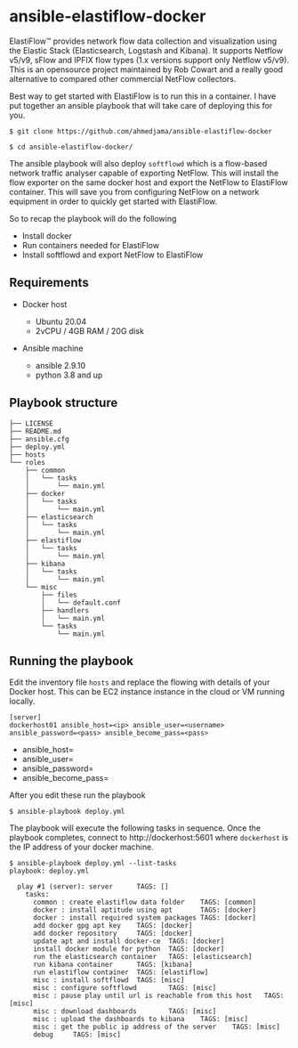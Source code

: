 # ansible-elastiflow-docker
ElastiFlow™ provides network flow data collection and visualization using the Elastic Stack (Elasticsearch, Logstash and Kibana). It supports Netflow v5/v9, sFlow and IPFIX flow types (1.x versions support only Netflow v5/v9). This is an opensource project maintained by Rob Cowart and a really good alternative to compared other commercial NetFlow collectors. 

Best way to get started with ElastiFlow is to run this in a container. I have put together an ansible playbook that will take care of deploying this for you. 

```
$ git clone https://github.com/ahmedjama/ansible-elastiflow-docker

$ cd ansible-elastiflow-docker/

```
The ansible playbook will also deploy `softflowd` which is a flow-based network traffic analyser capable of exporting NetFlow. This will install the flow exporter on the same docker host and export the NetFlow to ElastiFlow container. This will save you from configuring NetFlow on a network equipment in order to quickly get started with ElastiFlow.

So to recap the playbook will do the following

* Install docker 
* Run containers needed for ElastiFlow
* Install softflowd and export NetFlow to ElastiFlow

## Requirements

* Docker host 
  * Ubuntu 20.04
  * 2vCPU / 4GB RAM / 20G disk

* Ansible machine
  * ansible 2.9.10
  * python 3.8 and up

## Playbook structure 

```
├── LICENSE
├── README.md
├── ansible.cfg
├── deploy.yml
├── hosts
└── roles
    ├── common
    │   └── tasks
    │       └── main.yml
    ├── docker
    │   └── tasks
    │       └── main.yml
    ├── elasticsearch
    │   └── tasks
    │       └── main.yml
    ├── elastiflow
    │   └── tasks
    │       └── main.yml
    ├── kibana
    │   └── tasks
    │       └── main.yml
    └── misc
        ├── files
        │   └── default.conf
        ├── handlers
        │   └── main.yml
        └── tasks
            └── main.yml

```

## Running the playbook
Edit the inventory file `hosts` and replace the flowing with details of your Docker host. This can be EC2 instance instance in the cloud or VM running locally.

```
[server]
dockerhost01 ansible_host=<ip> ansible_user=<username> ansible_password=<pass> ansible_become_pass=<pass>
```

* ansible_host=
* ansible_user= 
* ansible_password=
* ansible_become_pass=


After you edit these run the playbook

```
$ ansible-playbook deploy.yml
```

The playbook will execute the following tasks in sequence. Once the playbook completes, connect to http://dockerhost:5601 where `dockerhost` is the IP address of your docker machine.

```
$ ansible-playbook deploy.yml --list-tasks
playbook: deploy.yml

  play #1 (server): server      TAGS: []
    tasks:
      common : create elastiflow data folder    TAGS: [common]
      docker : install aptitude using apt       TAGS: [docker]
      docker : install required system packages TAGS: [docker]
      add docker gpg apt key    TAGS: [docker]
      add docker repository     TAGS: [docker]
      update apt and install docker-ce  TAGS: [docker]
      install docker module for python  TAGS: [docker]
      run the elasticsearch container   TAGS: [elasticsearch]
      run kibana container      TAGS: [kibana]
      run elastiflow container  TAGS: [elastiflow]
      misc : install softflowd  TAGS: [misc]
      misc : configure softflowd        TAGS: [misc]
      misc : pause play until url is reachable from this host   TAGS: [misc]
      misc : download dashboards        TAGS: [misc]
      misc : upload the dashboards to kibana    TAGS: [misc]
      misc : get the public ip address of the server    TAGS: [misc]
      debug     TAGS: [misc]
```